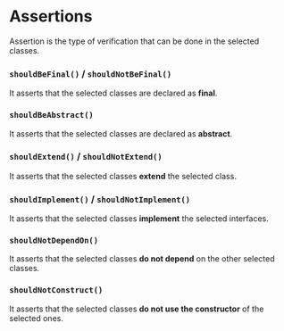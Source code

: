 # Assertions

Assertion is the type of verification that can be done in the selected classes.

### `shouldBeFinal()` / `shouldNotBeFinal()`
It asserts that the selected classes are declared as **final**.

### `shouldBeAbstract()`
It asserts that the selected classes are declared as **abstract**.

### `shouldExtend()` / `shouldNotExtend()`
It asserts that the selected classes **extend** the selected class.

### `shouldImplement()` / `shouldNotImplement()`
It asserts that the selected classes **implement** the selected interfaces.

### `shouldNotDependOn()`
It asserts that the selected classes **do not depend** on the other selected classes.

### `shouldNotConstruct()`
It asserts that the selected classes **do not use the constructor** of the selected ones.
